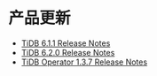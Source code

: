 # 产品更新

- [TiDB 6.1.1 Release Notes](1-tidb-6-1-1.md)
- [TiDB 6.2.0 Release Notes](2-tidb-6-2-0.md)
- [TiDB Operator 1.3.7 Release Notes](3-tidb-operator-1-3-7.md)
